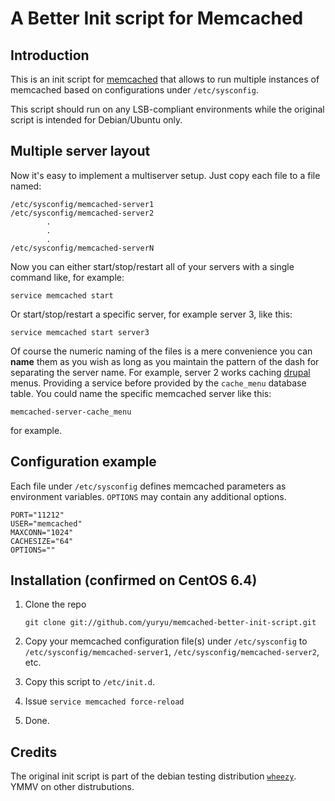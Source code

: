 # A Better Init script for Memcached

## Introduction

This is an init script for [memcached](http://www.memcached.org/) that allows to run
multiple instances of memcached based on configurations under `/etc/sysconfig`.

This script should run on any LSB-compliant environments while the original script is intended for Debian/Ubuntu only.

## Multiple server layout

Now it's easy to implement a multiserver setup. Just copy each file to
a file named:
    
    /etc/sysconfig/memcached-server1
    /etc/sysconfig/memcached-server2
            .
            .
            .
    /etc/sysconfig/memcached-serverN
   
Now you can either start/stop/restart all of your servers with a
single command like, for example:

    service memcached start 

Or start/stop/restart a specific server, for example server 3, like
this:

    service memcached start server3

Of course the numeric naming of the files is a mere convenience you
can **name** them as you wish as long as you maintain the pattern of
the dash for separating the server name. For example, server 2
works caching [drupal](http://drupal.org) menus. Providing a service
before provided by the `cache_menu` database table. You could name the
specific memcached server like this:

    memcached-server-cache_menu

for example.

## Configuration example

Each file under `/etc/sysconfig` defines memcached parameters as environment variables.
`OPTIONS` may contain any additional options.

    PORT="11212"
    USER="memcached"
    MAXCONN="1024"
    CACHESIZE="64"
    OPTIONS=""

## Installation (confirmed on CentOS 6.4)

 1. Clone the repo 
    
        git clone git://github.com/yuryu/memcached-better-init-script.git

 2. Copy your memcached configuration file(s) under `/etc/sysconfig` to `/etc/sysconfig/memcached-server1`, `/etc/sysconfig/memcached-server2`, etc.
 
 3. Copy this script to `/etc/init.d`.
 
 4. Issue `service memcached force-reload`
 
 5. Done.


## Credits

The original init script is part of the debian testing distribution
[`wheezy`](http://packages.debian.org/wheezy/memcached). YMMV on other distrubutions.

